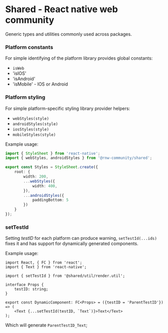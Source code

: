 # Shared - React native web community
Generic types and utilities commonly used across packages.

### Platform constants
For simple identifying of the platform library provides global constants:
 - `isWeb`
 - 'isIOS'
 - 'isAndroid'
 - 'isMobile' - IOS or Android

### Platform styling
For simple platform-specific styling library provider helpers:
 - `webStyles(style)`
 - `androidStyles(style)`
 - `iosStyles(style)`
 - `mobileStyles(style)`

Example usage:
```ts
import { StyleSheet } from 'react-native';
import { webStyles, androidStyles } from '@rnw-community/shared';

export const Styles = StyleSheet.create({
    root: {
        width: 200,
        ...webStyles({
            width: 400,
        }),
        ...androidStyles({
            paddingBottom: 5
        })
    }
});

```

### setTestId
Setting _testID_ for each platform can produce warning, `setTestId(...ids)` fixes it and has support for dynamically
generated components.

Example usage:
```tsx
import React, { FC } from 'react';
import { Text } from 'react-native';

import { setTestId } from '@shared/util/render.util';

interface Props {
    testID: string;
}

export const DynamicComponent: FC<Props> = ({testID = 'ParentTestID'}) => (
    <Text {...setTestId(testID, `Text`)}>Text</Text>
);
```
Which will generate `ParentTestID_Text`;
